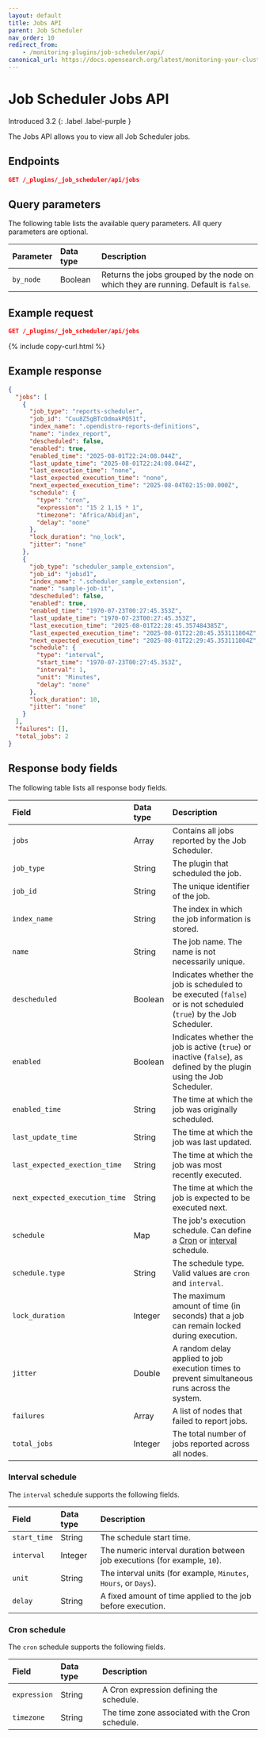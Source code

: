 ```yaml
---
layout: default
title: Jobs API
parent: Job Scheduler
nav_order: 10
redirect_from:
    - /monitoring-plugins/job-scheduler/api/
canonical_url: https://docs.opensearch.org/latest/monitoring-your-cluster/job-scheduler/jobs/
---
```


# Job Scheduler Jobs API 
Introduced 3.2
{: .label .label-purple }

The Jobs API allows you to view all Job Scheduler jobs.

## Endpoints

```json
GET /_plugins/_job_scheduler/api/jobs
```

## Query parameters

The following table lists the available query parameters. All query parameters are optional.

| Parameter |  Data type | Description |
| :--- | :--- | :--- |
| `by_node` | Boolean | Returns the jobs grouped by the node on which they are running. Default is `false`. |

## Example request

```json
GET /_plugins/_job_scheduler/api/jobs
```
{% include copy-curl.html %}

## Example response

```json
{
  "jobs": [
    {
      "job_type": "reports-scheduler",
      "job_id": "Cuu8Z5gBTcOdmakPQ51t",
      "index_name": ".opendistro-reports-definitions",
      "name": "index_report",
      "descheduled": false,
      "enabled": true,
      "enabled_time": "2025-08-01T22:24:08.044Z",
      "last_update_time": "2025-08-01T22:24:08.044Z",
      "last_execution_time": "none",
      "last_expected_execution_time": "none",
      "next_expected_execution_time": "2025-08-04T02:15:00.000Z",
      "schedule": {
        "type": "cron",
        "expression": "15 2 1,15 * 1",
        "timezone": "Africa/Abidjan",
        "delay": "none"
      },
      "lock_duration": "no_lock",
      "jitter": "none"
    },
    {
      "job_type": "scheduler_sample_extension",
      "job_id": "jobid1",
      "index_name": ".scheduler_sample_extension",
      "name": "sample-job-it",
      "descheduled": false,
      "enabled": true,
      "enabled_time": "1970-07-23T00:27:45.353Z",
      "last_update_time": "1970-07-23T00:27:45.353Z",
      "last_execution_time": "2025-08-01T22:28:45.357484385Z",
      "last_expected_execution_time": "2025-08-01T22:28:45.353111804Z",
      "next_expected_execution_time": "2025-08-01T22:29:45.353111804Z",
      "schedule": {
        "type": "interval",
        "start_time": "1970-07-23T00:27:45.353Z",
        "interval": 1,
        "unit": "Minutes",
        "delay": "none"
      },
      "lock_duration": 10,
      "jitter": "none"
    }
  ],
  "failures": [],
  "total_jobs": 2
}
```

## Response body fields

The following table lists all response body fields.

| Field | Data type | Description |
| :--- | :--- | :--- |
| `jobs` | Array | Contains all jobs reported by the Job Scheduler. |
| `job_type` | String | The plugin that scheduled the job. |
| `job_id` | String | The unique identifier of the job. |
| `index_name` | String | The index in which the job information is stored. |
| `name` | String | The job name. The name is not necessarily unique. |
| `descheduled` | Boolean | Indicates whether the job is scheduled to be executed (`false`) or is not scheduled (`true`) by the Job Scheduler. |
| `enabled` | Boolean | Indicates whether the job is active (`true`) or inactive (`false`), as defined by the plugin using the Job Scheduler. |
| `enabled_time` | String | The time at which the job was originally scheduled. |
| `last_update_time` | String | The time at which the job was last updated. |
| `last_expected_exection_time` | String | The time at which the job was most recently executed. |
| `next_expected_execution_time` | String | The time at which the job is expected to be executed next. |
| `schedule` | Map | The job's execution schedule. Can define a [Cron](#cron-schedule) or [interval](#interval-schedule) schedule. |
| `schedule.type` | String | The schedule type. Valid values are `cron` and `interval`. |
| `lock_duration` | Integer | The maximum amount of time (in seconds) that a job can remain locked during execution.|
| `jitter` | Double | A random delay applied to job execution times to prevent simultaneous runs across the system.|
| `failures` | Array | A list of nodes that failed to report jobs. |
| `total_jobs` | Integer | The total number of jobs reported across all nodes. |

### Interval schedule

The `interval` schedule supports the following fields.

| Field | Data type | Description |
| :--- | :--- | :--- |
| `start_time` | String | The schedule start time.  |
| `interval` | Integer | The numeric interval duration between job executions (for example, `10`). |
| `unit` | String | The interval units (for example, `Minutes`, `Hours`, or `Days`). |
| `delay` | String | A fixed amount of time applied to the job before execution. |

### Cron schedule

The `cron` schedule supports the following fields.

| Field | Data type | Description |
| :--- | :--- | :--- |
| `expression` | String | A Cron expression defining the schedule. |
| `timezone` | String | The time zone associated with the Cron schedule. |
